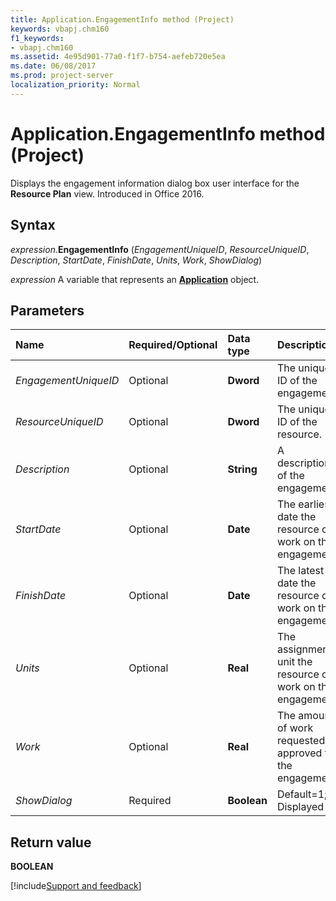```yaml
---
title: Application.EngagementInfo method (Project)
keywords: vbapj.chm160
f1_keywords:
- vbapj.chm160
ms.assetid: 4e95d901-77a0-f1f7-b754-aefeb720e5ea
ms.date: 06/08/2017
ms.prod: project-server
localization_priority: Normal
---
```



# Application.EngagementInfo method (Project)

Displays the engagement information dialog box user interface for the **Resource Plan** view. Introduced in Office 2016.


## Syntax

_expression_.**EngagementInfo** (_EngagementUniqueID_, _ResourceUniqueID_, _Description_, _StartDate_, _FinishDate_, _Units_, _Work_, _ShowDialog_)

_expression_ A variable that represents an **[Application](Project.Application.md)** object.


## Parameters

|Name|Required/Optional|Data type|Description|
|:-----|:-----|:-----|:-----|
| _EngagementUniqueID_|Optional|**Dword**|The unique ID of the engagement.|
| _ResourceUniqueID_|Optional|**Dword**|The unique ID of the resource.|
| _Description_|Optional|**String**|A description of the engagement.|
| _StartDate_|Optional|**Date**|The earliest date the resource can work on the engagement.|
| _FinishDate_|Optional|**Date**|The latest date the resource can work on the engagement.|
| _Units_|Optional|**Real**|The assignment unit the resource can work on the engagement.|
| _Work_|Optional|**Real**|The amount of work requested or approved for the engagement.|
| _ShowDialog_|Required|**Boolean**|Default=1; Displayed|

## Return value

**BOOLEAN**



[!include[Support and feedback](~/includes/feedback-boilerplate.md)]